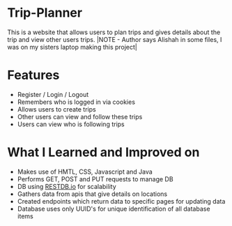 # Trip-Planner
This is a website that allows users to plan trips and gives details about the trip and view other users trips.
|NOTE - Author says Alishah in some files, I was on my sisters laptop making this project|
# Features
- Register / Login / Logout
- Remembers who is logged in via cookies
- Allows users to create trips
- Other users can view and follow these trips
- Users can view who is following trips
# What I Learned and Improved on
- Makes use of HMTL, CSS, Javascript and Java
- Performs GET, POST and PUT requests to manage DB
- DB using [RESTDB.io](https://restdb.io/) for scalability
- Gathers data from apis that give details on locations
- Created endpoints which return data to specific pages for updating data
- Database uses only UUID's for unique identification of all database items
